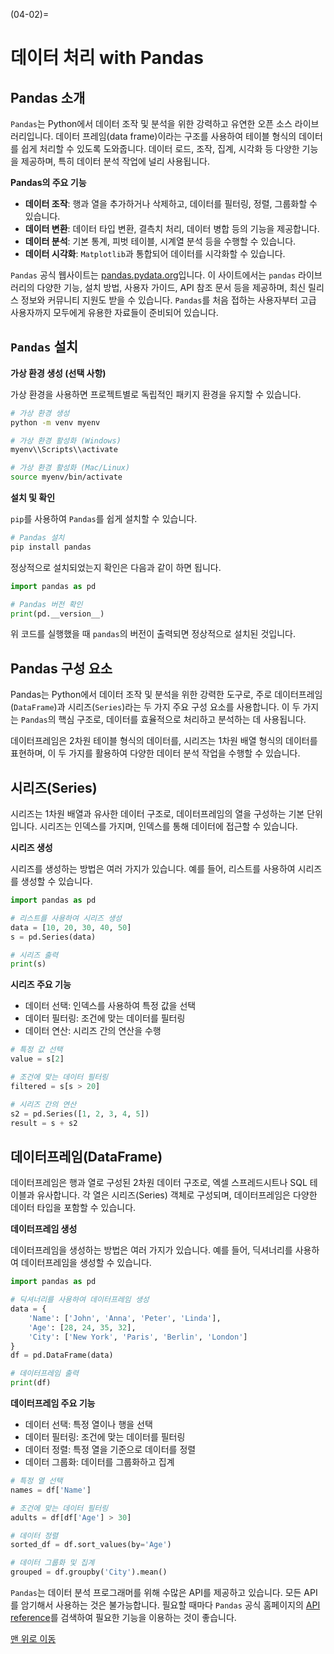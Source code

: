 (04-02)=
# 데이터 처리 with Pandas

## Pandas 소개

`Pandas`는 Python에서 데이터 조작 및 분석을 위한 강력하고 유연한 오픈 소스 라이브러리입니다. 데이터 프레임(data frame)이라는 구조를 사용하여 테이블 형식의 데이터를 쉽게 처리할 수 있도록 도와줍니다. 데이터 로드, 조작, 집계, 시각화 등 다양한 기능을 제공하며, 특히 데이터 분석 작업에 널리 사용됩니다.

**Pandas의 주요 기능**

- **데이터 조작**: 행과 열을 추가하거나 삭제하고, 데이터를 필터링, 정렬, 그룹화할 수 있습니다.
- **데이터 변환**: 데이터 타입 변환, 결측치 처리, 데이터 병합 등의 기능을 제공합니다.
- **데이터 분석**: 기본 통계, 피벗 테이블, 시계열 분석 등을 수행할 수 있습니다.
- **데이터 시각화**: `Matplotlib`과 통합되어 데이터를 시각화할 수 있습니다.

`Pandas` 공식 웹사이트는 [pandas.pydata.org](https://pandas.pydata.org/)입니다. 이 사이트에서는 `pandas` 라이브러리의 다양한 기능, 설치 방법, 사용자 가이드, API 참조 문서 등을 제공하며, 최신 릴리스 정보와 커뮤니티 지원도 받을 수 있습니다. `Pandas`를 처음 접하는 사용자부터 고급 사용자까지 모두에게 유용한 자료들이 준비되어 있습니다.

## `Pandas` 설치

**가상 환경 생성 (선택 사항)**

가상 환경을 사용하면 프로젝트별로 독립적인 패키지 환경을 유지할 수 있습니다.

```bash
# 가상 환경 생성
python -m venv myenv

# 가상 환경 활성화 (Windows)
myenv\\Scripts\\activate

# 가상 환경 활성화 (Mac/Linux)
source myenv/bin/activate
```

**설치 및 확인**

`pip`를 사용하여 `Pandas`를 쉽게 설치할 수 있습니다.

```bash
# Pandas 설치
pip install pandas
```

정상적으로 설치되었는지 확인은 다음과 같이 하면 됩니다.

```python
import pandas as pd

# Pandas 버전 확인
print(pd.__version__)
```

위 코드를 실행했을 때 `pandas`의 버전이 출력되면 정상적으로 설치된 것입니다.


## Pandas 구성 요소

Pandas는 Python에서 데이터 조작 및 분석을 위한 강력한 도구로, 주로 데이터프레임(`DataFrame`)과 시리즈(`Series`)라는 두 가지 주요 구성 요소를 사용합니다. 이 두 가지는 `Pandas`의 핵심 구조로, 데이터를 효율적으로 처리하고 분석하는 데 사용됩니다.

데이터프레임은 2차원 테이블 형식의 데이터를, 시리즈는 1차원 배열 형식의 데이터를 표현하며, 이 두 가지를 활용하여 다양한 데이터 분석 작업을 수행할 수 있습니다.


## 시리즈(Series)

시리즈는 1차원 배열과 유사한 데이터 구조로, 데이터프레임의 열을 구성하는 기본 단위입니다. 시리즈는 인덱스를 가지며, 인덱스를 통해 데이터에 접근할 수 있습니다.

**시리즈 생성**

시리즈를 생성하는 방법은 여러 가지가 있습니다. 예를 들어, 리스트를 사용하여 시리즈를 생성할 수 있습니다.

```python
import pandas as pd

# 리스트를 사용하여 시리즈 생성
data = [10, 20, 30, 40, 50]
s = pd.Series(data)

# 시리즈 출력
print(s)
```

**시리즈 주요 기능**

- 데이터 선택: 인덱스를 사용하여 특정 값을 선택
- 데이터 필터링: 조건에 맞는 데이터를 필터링
- 데이터 연산: 시리즈 간의 연산을 수행

```python
# 특정 값 선택
value = s[2]

# 조건에 맞는 데이터 필터링
filtered = s[s > 20]

# 시리즈 간의 연산
s2 = pd.Series([1, 2, 3, 4, 5])
result = s + s2
```

## 데이터프레임(DataFrame)

데이터프레임은 행과 열로 구성된 2차원 데이터 구조로, 엑셀 스프레드시트나 SQL 테이블과 유사합니다. 각 열은 시리즈(Series) 객체로 구성되며, 데이터프레임은 다양한 데이터 타입을 포함할 수 있습니다.

**데이터프레임 생성**

데이터프레임을 생성하는 방법은 여러 가지가 있습니다. 예를 들어, 딕셔너리를 사용하여 데이터프레임을 생성할 수 있습니다.

```python
import pandas as pd

# 딕셔너리를 사용하여 데이터프레임 생성
data = {
    'Name': ['John', 'Anna', 'Peter', 'Linda'],
    'Age': [28, 24, 35, 32],
    'City': ['New York', 'Paris', 'Berlin', 'London']
}
df = pd.DataFrame(data)

# 데이터프레임 출력
print(df)
```

**데이터프레임 주요 기능**
- 데이터 선택: 특정 열이나 행을 선택
- 데이터 필터링: 조건에 맞는 데이터를 필터링
- 데이터 정렬: 특정 열을 기준으로 데이터를 정렬
- 데이터 그룹화: 데이터를 그룹화하고 집계

```python
# 특정 열 선택
names = df['Name']

# 조건에 맞는 데이터 필터링
adults = df[df['Age'] > 30]

# 데이터 정렬
sorted_df = df.sort_values(by='Age')

# 데이터 그룹화 및 집계
grouped = df.groupby('City').mean()
```

`Pandas`는 데이터 분석 프로그래머를 위해 수많은 API를 제공하고 있습니다. 모든 API를 암기해서 사용하는 것은 불가능합니다. 필요할 때마다 `Pandas` 공식 홈페이지의 [API reference](https://pandas.pydata.org/docs/reference/index.html)를 검색하여 필요한 기능을 이용하는 것이 좋습니다.

[맨 위로 이동](04-02)
